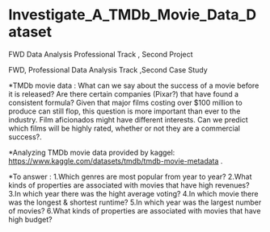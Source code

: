 # Investigate_A_TMDb_Movie_Data_Dataset
 FWD Data Analysis Professional Track , Second Project
 
 FWD, Professional Data Analysis Track ,Second Case Study

*TMDb movie data :
What can we say about the success of a movie before it is released? Are there certain companies (Pixar?) that have found a consistent formula? Given that major films costing over $100 million to produce can still flop, this question is more important than ever to the industry. Film aficionados might have different interests. Can we predict which films will be highly rated, whether or not they are a commercial success?.

*Analyzing TMDb movie data provided by kaggel: https://www.kaggle.com/datasets/tmdb/tmdb-movie-metadata .

*To answer : 
1.Which genres are most popular from year to year?
2.What kinds of properties are associated with movies that have high revenues?
3.In which year there was the hight average voting?
4.In which movie there was the longest & shortest runtime?
5.In which year was the largest number of movies?
6.What kinds of properties are associated with movies that have high budget?
